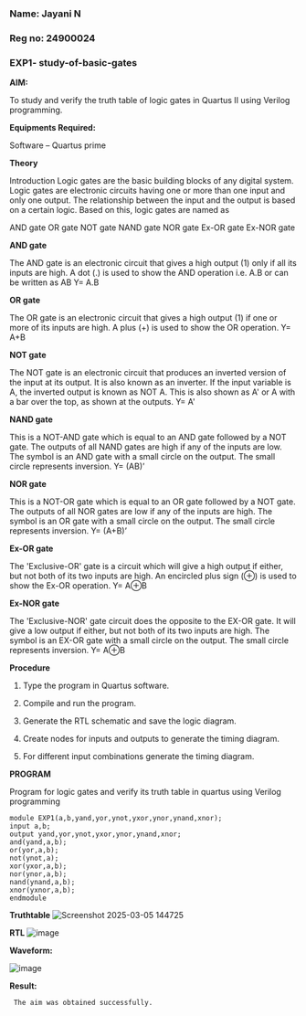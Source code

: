 ### Name: Jayani N
### Reg no: 24900024


### EXP1- study-of-basic-gates

**AIM:** 

To study and verify the truth table of logic gates in Quartus II using Verilog programming.

**Equipments Required:**

Software – Quartus prime 

**Theory**

Introduction Logic gates are the basic building blocks of any digital system. Logic gates are electronic circuits having one or more than one input and only one output. The relationship between the input and the output is based on a certain logic. Based on this, logic gates are named as

AND gate OR gate NOT gate NAND gate NOR gate Ex-OR gate Ex-NOR gate

**AND gate**

The AND gate is an electronic circuit that gives a high output (1) only if all its inputs are high. A dot (.) is used to show the AND operation i.e. A.B or can be written as AB
Y= A.B

**OR gate** 

The OR gate is an electronic circuit that gives a high output (1) if one or more of its inputs are high. A plus (+) is used to show the OR operation.
Y= A+B

**NOT gate**

The NOT gate is an electronic circuit that produces an inverted version of the input at its output. It is also known as an inverter. If the input variable is A, the inverted output is known as NOT A. This is also shown as A' or A with a bar over the top, as shown at the outputs.
Y= A'

**NAND gate**

This is a NOT-AND gate which is equal to an AND gate followed by a NOT gate. The outputs of all NAND gates are high if any of the inputs are low. The symbol is an AND gate with a small circle on the output. The small circle represents inversion.
Y= (AB)’

**NOR gate**

This is a NOT-OR gate which is equal to an OR gate followed by a NOT gate. The outputs of all NOR gates are low if any of the inputs are high. The symbol is an OR gate with a small circle on the output. The small circle represents inversion.
Y= (A+B)’

**Ex-OR gate**

The 'Exclusive-OR' gate is a circuit which will give a high output if either, but not both of its two inputs are high. An encircled plus sign (⊕) is used to show the Ex-OR operation.
Y= A⊕B

**Ex-NOR gate**

The 'Exclusive-NOR' gate circuit does the opposite to the EX-OR gate. It will give a low output if either, but not both of its two inputs are high. The symbol is an EX-OR gate with a small circle on the output. The small circle represents inversion.
Y= A⊕B

**Procedure** 

1.	Type the program in Quartus software.

2.	Compile and run the program.

3.	Generate the RTL schematic and save the logic diagram.

4.	Create nodes for inputs and outputs to generate the timing diagram.

5.	For different input combinations generate the timing diagram.


**PROGRAM**



   Program for logic gates and verify its truth table in quartus using Verilog programming

    module EXP1(a,b,yand,yor,ynot,yxor,ynor,ynand,xnor);
    input a,b;
    output yand,yor,ynot,yxor,ynor,ynand,xnor;
    and(yand,a,b);
    or(yor,a,b);
    not(ynot,a);
    xor(yxor,a,b);
    nor(ynor,a,b);
    nand(ynand,a,b);
    xnor(yxnor,a,b);
    endmodule


 
**Truthtable**
![Screenshot 2025-03-05 144725](https://github.com/user-attachments/assets/7b336df8-4486-46f0-aa83-79429b9ed1c5)

**RTL**
![image](https://github.com/user-attachments/assets/9d8733c5-d598-45b1-8f52-40e7f679b7f0)



**Waveform:** 

![image](https://github.com/user-attachments/assets/c747fdb8-add6-4bb4-bc93-570304d63da6)



**Result:**

     The aim was obtained successfully.
